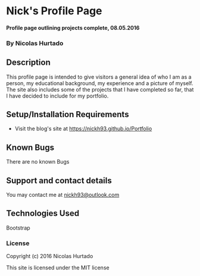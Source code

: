 # Nick's Profile Page

#### Profile page outlining projects complete, 08.05.2016

### By Nicolas Hurtado

## Description

This profile page is intended to give visitors a general idea of who I am as
a person, my educational background, my experience  and a picture of myself.
The site also includes some of the projects that I have completed so far, that I have decided to include for my portfolio.

## Setup/Installation Requirements

* Visit the blog's site at https://nickh93.github.io/Portfolio


## Known Bugs

There are no known Bugs

## Support and contact details

You may contact me at nickh93@outlook.com

## Technologies Used

Bootstrap

### License



Copyright (c) 2016 Nicolas Hurtado

This site is licensed under the MIT license
